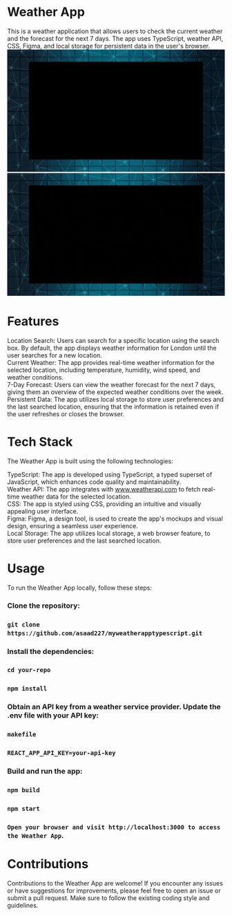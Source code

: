 # Weather App
This is a weather application that allows users to check the current weather and the forecast for the next 7 days. The app uses TypeScript, weather API, CSS, Figma, and local storage for persistent data in the user's browser.
<img src="./Assets/Gif/WeatherApp-Desktop.gif" alt="Weather-App Desktop"/>
<img src="./Assets/Gif/WeatherApp-Mobile.gif" alt="Weather-App Mobile"/>
# Features

Location Search: Users can search for a specific location using the search box. By default, the app displays weather information for London until the user searches for a new location.
<br>
Current Weather: The app provides real-time weather information for the selected location, including temperature, humidity, wind speed, and weather conditions.
<br>
7-Day Forecast: Users can view the weather forecast for the next 7 days, giving them an overview of the expected weather conditions over the week.
Persistent Data: The app utilizes local storage to store user preferences and the last searched location, ensuring that the information is retained even if the user refreshes or closes the browser.
<br>

# Tech Stack

The Weather App is built using the following technologies:

TypeScript: The app is developed using TypeScript, a typed superset of JavaScript, which enhances code quality and maintainability.
<br>
Weather API: The app integrates with www.weatherapi.com to fetch real-time weather data for the selected location.
<br>
CSS: The app is styled using CSS, providing an intuitive and visually appealing user interface.
<br>
Figma: Figma, a design tool, is used to create the app's mockups and visual design, ensuring a seamless user experience.
<br>
Local Storage: The app utilizes local storage, a web browser feature, to store user preferences and the last searched location.
<br>

# Usage

To run the Weather App locally, follow these steps:

### Clone the repository:
### `git clone https://github.com/asaad227/myweatherapptypescript.git`
### Install the dependencies:

### `cd your-repo`

### `npm install`

### Obtain an API key from a weather service provider. Update the .env file with your API key:

### `makefile`
### `REACT_APP_API_KEY=your-api-key`

### Build and run the app:
### `npm build`
### `npm start`

### `Open your browser and visit http://localhost:3000 to access the Weather App`.

# Contributions

Contributions to the Weather App are welcome! If you encounter any issues or have suggestions for improvements, please feel free to open an issue or submit a pull request. Make sure to follow the existing coding style and guidelines.


